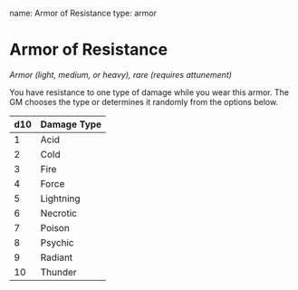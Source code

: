 name: Armor of Resistance
type: armor

# Armor of Resistance
_Armor (light, medium, or heavy), rare (requires attunement)_

You have resistance to one type of damage while you wear this armor. The GM chooses the type or determines it randomly from the options below.

| d10 | Damage Type |
|-----|-------------|
| 1   | Acid        |
| 2   | Cold        |
| 3   | Fire        |
| 4   | Force       |
| 5   | Lightning   |
| 6   | Necrotic    |
| 7   | Poison      |
| 8   | Psychic     |
| 9   | Radiant     |
| 10  | Thunder     |
